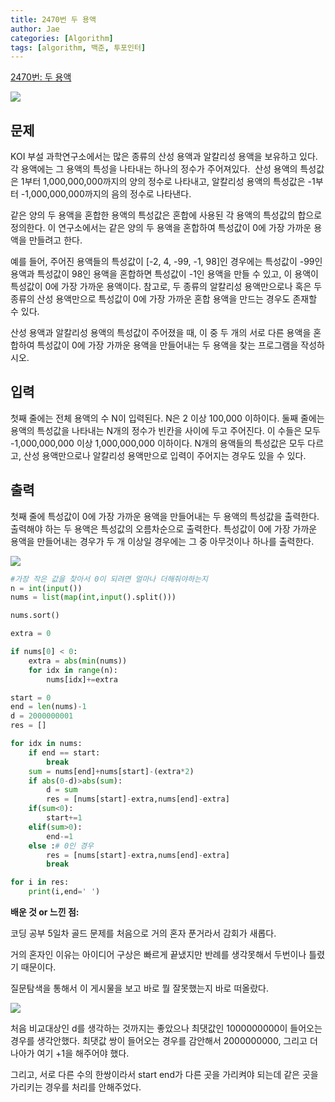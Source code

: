 ```yaml
---
title: 2470번 두 용액
author: Jae
categories: [Algorithm]
tags: [algorithm, 백준, 투포인터]
---
```


[2470번: 두 용액](https://www.acmicpc.net/problem/2470)

![](https://images.velog.io/images/a87380/post/4c5dd431-76ac-4927-b2f0-c99ee2812ec3/image.png)

## 문제

KOI 부설 과학연구소에서는 많은 종류의 산성 용액과 알칼리성 용액을 보유하고 있다. 각 용액에는 그 용액의 특성을 나타내는 하나의 정수가 주어져있다.  산성 용액의 특성값은 1부터 1,000,000,000까지의 양의 정수로 나타내고, 알칼리성 용액의 특성값은 -1부터 -1,000,000,000까지의 음의 정수로 나타낸다.

같은 양의 두 용액을 혼합한 용액의 특성값은 혼합에 사용된 각 용액의 특성값의 합으로 정의한다. 이 연구소에서는 같은 양의 두 용액을 혼합하여 특성값이 0에 가장 가까운 용액을 만들려고 한다.

예를 들어, 주어진 용액들의 특성값이 [-2, 4, -99, -1, 98]인 경우에는 특성값이 -99인 용액과 특성값이 98인 용액을 혼합하면 특성값이 -1인 용액을 만들 수 있고, 이 용액이 특성값이 0에 가장 가까운 용액이다. 참고로, 두 종류의 알칼리성 용액만으로나 혹은 두 종류의 산성 용액만으로 특성값이 0에 가장 가까운 혼합 용액을 만드는 경우도 존재할 수 있다.

산성 용액과 알칼리성 용액의 특성값이 주어졌을 때, 이 중 두 개의 서로 다른 용액을 혼합하여 특성값이 0에 가장 가까운 용액을 만들어내는 두 용액을 찾는 프로그램을 작성하시오.

## 입력

첫째 줄에는 전체 용액의 수 N이 입력된다. N은 2 이상 100,000 이하이다. 둘째 줄에는 용액의 특성값을 나타내는 N개의 정수가 빈칸을 사이에 두고 주어진다. 이 수들은 모두 -1,000,000,000 이상 1,000,000,000 이하이다. N개의 용액들의 특성값은 모두 다르고, 산성 용액만으로나 알칼리성 용액만으로 입력이 주어지는 경우도 있을 수 있다.

## 출력

첫째 줄에 특성값이 0에 가장 가까운 용액을 만들어내는 두 용액의 특성값을 출력한다. 출력해야 하는 두 용액은 특성값의 오름차순으로 출력한다. 특성값이 0에 가장 가까운 용액을 만들어내는 경우가 두 개 이상일 경우에는 그 중 아무것이나 하나를 출력한다.

![](https://images.velog.io/images/a87380/post/3b64fd76-e860-468d-af5b-dfbc1ba54980/image.png)

```python
#가장 작은 값을 찾아서 0이 되려면 얼마나 더해줘야하는지
n = int(input())
nums = list(map(int,input().split()))

nums.sort()

extra = 0

if nums[0] < 0:
    extra = abs(min(nums))
    for idx in range(n):
        nums[idx]+=extra

start = 0
end = len(nums)-1
d = 2000000001
res = []

for idx in nums:
    if end == start:
        break
    sum = nums[end]+nums[start]-(extra*2)
    if abs(0-d)>abs(sum):
        d = sum
        res = [nums[start]-extra,nums[end]-extra]
    if(sum<0):
        start+=1
    elif(sum>0):
        end-=1
    else :# 0인 경우
        res = [nums[start]-extra,nums[end]-extra]
        break

for i in res:
    print(i,end=' ')
```

**배운 것 or 느낀 점:**

코딩 공부 5일차 골드 문제를 처음으로 거의 혼자 푼거라서 감회가 새롭다.

거의 혼자인 이유는 아이디어 구상은 빠르게 끝냈지만 반례를 생각못해서 두번이나 틀렸기 때문이다.

질문탐색을 통해서 이 게시물을 보고 바로 뭘 잘못했는지 바로 떠올랐다.

![](https://images.velog.io/images/a87380/post/1fdef0e4-0600-4c1d-8b85-ee4904011666/image.png)

처음 비교대상인 d를 생각하는 것까지는 좋았으나 최댓값인 1000000000이 들어오는 경우를 생각안했다. 최댓값 쌍이 들어오는 경우를 감안해서 2000000000, 그리고 더 나아가 여기 +1을 해주어야 했다.

그리고, 서로 다른 수의 한쌍이라서 start end가 다른 곳을 가리켜야 되는데 같은 곳을 가리키는 경우를 처리를 안해주었다.
